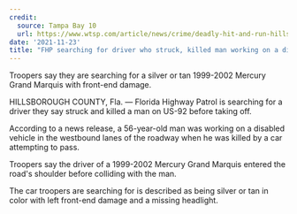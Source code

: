 ```yaml
---
credit:
  source: Tampa Bay 10
  url: https://www.wtsp.com/article/news/crime/deadly-hit-and-run-hillsborough/67-956bfa3f-e64e-4410-a31a-5564b47d5589
date: '2021-11-23'
title: "FHP searching for driver who struck, killed man working on a disabled car"
---
```

Troopers say they are searching for a silver or tan 1999-2002 Mercury Grand Marquis with front-end damage.

HILLSBOROUGH COUNTY, Fla. — Florida Highway Patrol is searching for a driver they say struck and killed a man on US-92 before taking off.

According to a news release, a 56-year-old man was working on a disabled vehicle in the westbound lanes of the roadway when he was killed by a car attempting to pass.

Troopers say the driver of a 1999-2002 Mercury Grand Marquis entered the road's shoulder before colliding with the man.

The car troopers are searching for is described as being silver or tan in color with left front-end damage and a missing headlight. 
